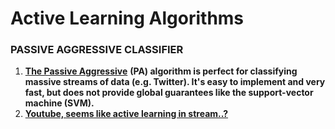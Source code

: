 # Active Learning Algorithms

### **PASSIVE AGGRESSIVE CLASSIFIER**&#x20;

1. [**The Passive Aggressive**](https://www.quora.com/Classification-machine-learning-What-is-an-intuitive-explanation-of-the-Passive-Aggressive-classifier) **(PA) algorithm is perfect for classifying massive streams of data (e.g. Twitter). It's easy to implement and very fast, but does not provide global guarantees like the support-vector machine (SVM).**
2. [**Youtube, seems like active learning in stream..?**](https://www.youtube.com/watch?v=TJU8NfDdqNQ)
